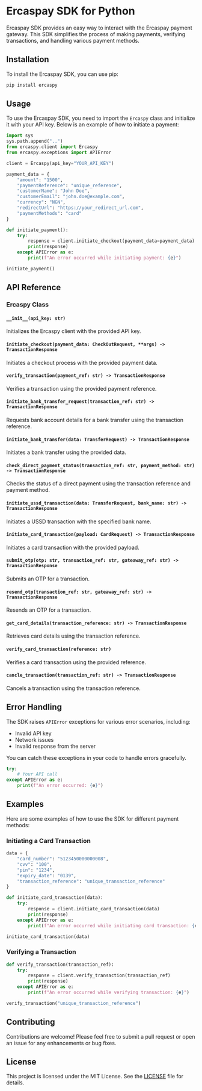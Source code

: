 # Ercaspay SDK for Python

Ercaspay SDK provides an easy way to interact with the Ercaspay payment gateway. This SDK simplifies the process of making payments, verifying transactions, and handling various payment methods.

## Installation

To install the Ercaspay SDK, you can use pip:

```bash
pip install ercaspy
```

## Usage

To use the Ercaspay SDK, you need to import the `Ercaspy` class and initialize it with your API key. Below is an example of how to initiate a payment:

```python
import sys
sys.path.append("..")
from ercaspy.client import Ercaspy
from ercaspy.exceptions import APIError

client = Ercaspy(api_key="YOUR_API_KEY")

payment_data = {
    "amount": "1500",
    "paymentReference": "unique_reference",
    "customerName": "John Doe",
    "customerEmail": "john.doe@example.com",
    "currency": "NGN",
    "redirectUrl": "https://your_redirect_url.com",
    "paymentMethods": "card"
}

def initiate_payment():
    try:
        response = client.initiate_checkout(payment_data=payment_data)
        print(response)
    except APIError as e:
        print(f"An error occurred while initiating payment: {e}")

initiate_payment()
```

## API Reference

### Ercaspy Class

#### `__init__(api_key: str)`

Initializes the Ercaspy client with the provided API key.

#### `initiate_checkout(payment_data: CheckOutRequest, **args) -> TransactionResponse`

Initiates a checkout process with the provided payment data.

#### `verify_transaction(payment_ref: str) -> TransactionResponse`

Verifies a transaction using the provided payment reference.

#### `initiate_bank_transfer_request(transaction_ref: str) -> TransactionResponse`

Requests bank account details for a bank transfer using the transaction reference.

#### `initiate_bank_transfer(data: TransferRequest) -> TransactionResponse`

Initiates a bank transfer using the provided data.

#### `check_direct_payment_status(transaction_ref: str, payment_method: str) -> TransactionResponse`

Checks the status of a direct payment using the transaction reference and payment method.

#### `initiate_ussd_transaction(data: TransferRequest, bank_name: str) -> TransactionResponse`

Initiates a USSD transaction with the specified bank name.

#### `initiate_card_transaction(payload: CardRequest) -> TransactionResponse`

Initiates a card transaction with the provided payload.

#### `submit_otp(otp: str, transaction_ref: str, gateaway_ref: str) -> TransactionResponse`

Submits an OTP for a transaction.

#### `resend_otp(transaction_ref: str, gateaway_ref: str) -> TransactionResponse`

Resends an OTP for a transaction.

#### `get_card_details(transaction_reference: str) -> TransactionResponse`

Retrieves card details using the transaction reference.

#### `verify_card_transaction(reference: str)`

Verifies a card transaction using the provided reference.

#### `cancle_transaction(transaction_ref: str) -> TransactionResponse`

Cancels a transaction using the transaction reference.

## Error Handling

The SDK raises `APIError` exceptions for various error scenarios, including:

- Invalid API key
- Network issues
- Invalid response from the server

You can catch these exceptions in your code to handle errors gracefully.

```python
try:
    # Your API call
except APIError as e:
    print(f"An error occurred: {e}")
```

## Examples

Here are some examples of how to use the SDK for different payment methods:

### Initiating a Card Transaction

```python
data = {
    "card_number": "5123450000000008",
    "cvv": "100",
    "pin": "1234",
    "expiry_date": "0139",
    "transaction_reference": "unique_transaction_reference"
}

def initiate_card_transaction(data):
    try:
        response = client.initiate_card_transaction(data)
        print(response)
    except APIError as e:
        print(f"An error occurred while initiating card transaction: {e}")

initiate_card_transaction(data)
```

### Verifying a Transaction

```python
def verify_transaction(transaction_ref):
    try:
        response = client.verify_transaction(transaction_ref)
        print(response)
    except APIError as e:
        print(f"An error occurred while verifying transaction: {e}")

verify_transaction("unique_transaction_reference")
```

## Contributing

Contributions are welcome! Please feel free to submit a pull request or open an issue for any enhancements or bug fixes.

## License

This project is licensed under the MIT License. See the [LICENSE](LICENSE) file for details.
